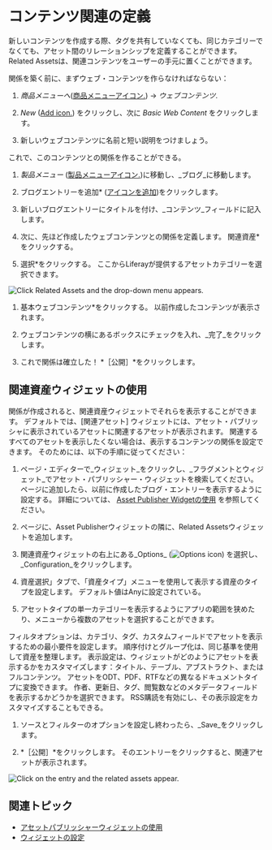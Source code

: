 # コンテンツ関連の定義

新しいコンテンツを作成する際、タグを共有していなくても、同じカテゴリーでなくても、アセット間のリレーションシップを定義することができます。 Related Assetsは、関連コンテンツをユーザーの手元に置くことができます。

関係を築く前に、まずウェブ・コンテンツを作らなければならない：

1. *商品メニューへ*([商品メニューアイコン.](../../images/icon-product-menu.png)) &rarr; _ウェブコンテンツ_.

1. *New* ([Add icon.](../../images/icon-add.png)) をクリックし、次に _Basic Web Content_ をクリックします。

1. 新しいウェブコンテンツに名前と短い説明をつけましょう。

これで、このコンテンツとの関係を作ることができる。

1. *製品メニュー* ([製品メニューアイコン.](../../images/icon-product-menu.png))に移動し、_ブログ_に移動します。

1. ブログエントリーを追加* ([アイコンを追加](../../images/icon-add.png))をクリックします。

1. 新しいブログエントリーにタイトルを付け、_コンテンツ_フィールドに記入します。

1. 次に、先ほど作成したウェブコンテンツとの関係を定義します。 関連資産*をクリックする。

1. 選択*をクリックする。 ここからLiferayが提供するアセットカテゴリーを選択できます。

![Click Related Assets and the drop-down menu appears.](./defining-content-relationships/images/01.png)

1. 基本ウェブコンテンツ*をクリックする。 以前作成したコンテンツが表示されます。

1. ウェブコンテンツの横にあるボックスにチェックを入れ、_完了_をクリックします。

1. これで関係は確立した！ *［公開］*をクリックします。

## 関連資産ウィジェットの使用

関係が作成されると、関連資産ウィジェットでそれらを表示することができます。 デフォルトでは、[関連アセット] ウィジェットには、アセット・パブリッシャに表示されているアセットに関連するアセットが表示されます。 関連するすべてのアセットを表示したくない場合は、表示するコンテンツの関係を設定できます。 そのためには、以下の手順に従ってください：

1. ページ・エディターで_ウィジェット_をクリックし、_フラグメントとウィジェット_でアセット・パブリッシャー・ウィジェットを検索してください。 ページに追加したら、以前に作成したブログ・エントリーを表示するように設定する。 詳細については、 [Asset Publisher Widgetの使用](../../../../../dxp/latest/en/site-building/displaying-content/using-the-asset-publisher-widget.md) を参照してください。

1. ページに、Asset Publisherウィジェットの隣に、Related Assetsウィジェットを追加します。

1. 関連資産ウィジェットの右上にある_Options_ (![Options icon](../../images/icon-actions.png)) を選択し、_Configuration_をクリックします。

1. 資産選択」タブで、「資産タイプ」メニューを使用して表示する資産のタイプを設定します。 デフォルト値はAnyに設定されている。

1. アセットタイプの単一カテゴリーを表示するようにアプリの範囲を狭めたり、メニューから複数のアセットを選択することができます。

フィルタオプションは、カテゴリ、タグ、カスタムフィールドでアセットを表示するための最小要件を設定します。 順序付けとグループ化は、同じ基準を使用して資産を整理します。 表示設定は、ウィジェットがどのようにアセットを表示するかをカスタマイズします：タイトル、テーブル、アブストラクト、またはフルコンテンツ。 アセットをODT、PDF、RTFなどの異なるドキュメントタイプに変換できます。 作者、更新日、タグ、閲覧数などのメタデータフィールドを表示するかどうかを選択できます。 RSS購読を有効にし、その表示設定をカスタマイズすることもできる。

1. ソースとフィルターのオプションを設定し終わったら、_Save_をクリックします。

1. *［公開］*をクリックします。 そのエントリーをクリックすると、関連アセットが表示されます。

![Click on the entry and the related assets appear.](./defining-content-relationships/images/02.png)

## 関連トピック

* [アセットパブリッシャーウィジェットの使用](./using-the-asset-publisher-widget.md) 
* [ウィジェットの設定](../creating-pages/page-fragments-and-widgets/using-widgets/configuring-widgets.md) 
